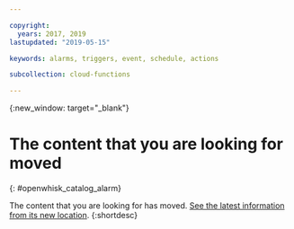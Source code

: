 ```yaml
---

copyright:
  years: 2017, 2019
lastupdated: "2019-05-15"

keywords: alarms, triggers, event, schedule, actions

subcollection: cloud-functions

---
```


{:new_window: target="_blank"}
# The content that you are looking for moved
{: #openwhisk_catalog_alarm}

The content that you are looking for has moved. [See the latest information from its new location](/docs/openwhisk?topic=cloud-functions-pkg_alarms).
{:shortdesc}
